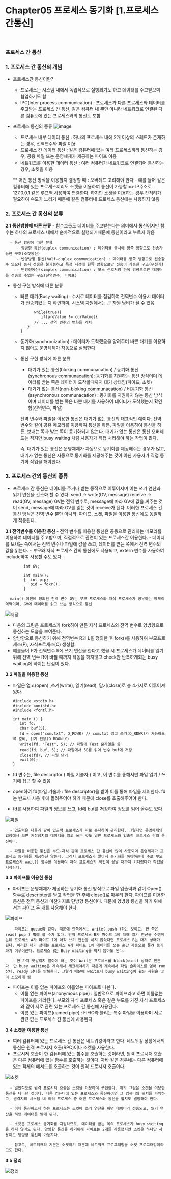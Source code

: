 # Chapter05 프로세스 동기화 [1.프로세스간통신] 

<br>

### 프로세스 간 통신
<h3>1.  프로세스 간 통신의 개념</h3>

   - 프로세스간 통신이란? 
      - 프로세스는 시스템 내에서 독립적으로 실행되기도 하고 데이터를 주고받으며 협업하기도 함 
      - IPC(inter process communication) : 프로세스가 다른 프로세스와 데이터를 주고받는 프로세스 간 통신, 같은 컴퓨터 내 뿐만 아니라 네트워크로 연결된 다른 컴퓨토에 있는 프로세스와의 통신도 포함

   - 프로세스 통신의 종류
      ![image](https://user-images.githubusercontent.com/93310395/183721451-3cd5a652-9c7c-4750-bef8-5bc062656247.png)

      - 프로세스 내부 데이터 통신 : 하나의 프로세스 내에 2개 이상의 스레드가 존재하는 경우, 전역변수와 파일 이용
      - 프로세스 간 데이터 통신 : 같은 컴퓨터에 있는 여러 프로세스끼리 통신하는 경우, 공용 파일 또는 운영체제가 제공하는 파이프 이용
      - 네트워크를 이용한 데이터 통신 : 여러 컴퓨터가 네트워크로 연결되어 통신하는 경우, 소켓을 이용

      ** 어떤 통신 방식을 이용할지 결정할 때 : 오버헤드 고려해야 한다
         - 예를 들어 같은 컴퓨터에 있는 프로세스끼리도 소켓을 이용하여 통신이 가능함 => IP주소로 127.0.0.1 같은 루프백 사용하여 연결한다. 하지만 소켓을 이용하는 경우 잔처리가 필요하여 속도가 느리기 때문에 같은 컴퓨터내 프로세스 통신에는 사용하지 않음 

<h3>2.  프로세스 간 통신의 분류</h3>
   <b>2.1 통신방향에 따른 분류</b>
      - 함수호출도 데이터를 주고받는다는 의미에서 통신이지만 함수는 하나의 프로세스 내에서 순차적으로 실행되기때문에 통신이라고 부르지 않음

      - 통신 방향에 따른 분류 
         - 양방향 통신(duplex communication) : 데이터를 동시에 양쪽 방향으로 전송가능한 구조(소켓통신)
         - 반양방향 통신(half-duplex communication) : 데이터를 양쪽 방향으로 전송할 수 있으나 동시 전송은 불가능하고 특정 시점에 한쪽 방향으로만 전송이 가능한 구조(무전기)
         - 단방향통신(simplex communication) : 모스 신호처럼 한쪽 방향으로만 데이터를 전송할 수있는 구조(전역변수, 파이프)
   
   - 통신 구현 방식에 따른 분류
      - 빠른 대기(Busy waiting) : 수시로 데이터를 점검하여 전역변수 이용시 데이터가 전송되었는 지 확인하며, 시스템 차원에서는 큰 자원 낭비가 될 수 있음 

                  while(true){
                     if(preValue != curValue){
                  // ... 전역 변수의 변화를 캐치
               }
            }

      - 동기화(synchronization) : 데이터가 도착했음을 알려주며 바쁜 대기를 이용하지 않아도 운영체제가 자동으로 실행한다

      - 통신 구현 방식에 따른 분류
         - 대기가 있는 통신(bloking communacation) / 동기화 통신(synchronous communacation): 동기화를 지원하는 통신 방식이며 데이터를 받는 쪽은 데이터가 도착할때까지 대기 상태임(파이프, 소켓)
         - 대기가 없는 통신(non-bloking communacation) / 비동기화 통신(asynchronous communacation) : 동기화를 지원하지 않는 통신 방식이며 데이터를 받는 쪽은 바쁜 대기를 사용하여 데이터가 도착했는지 확인함(전역변수, 파일)

         전역 변수와 파일을 이용한 통신은 대기가 없는 통신의 대표적인 예이다. 전역 변수와 같이 공유 메모리를 이용하여 통신을 하든, 파일을 이용하여 통신을 하든, 보내는 쪽과 받는 쪽이 동기화되지 않는다. 대기가 없는 통신은 통신 오버헤드는 적지만 busy waiting 처럼 사용자가 직접 처리해야 하는 작업이 많다.

         즉, 대기가 있는 통신은 운영체제가 자동으로 동기화를 제공해주는 경우가 많고, 대기가 없는 통신은 자동으로 동기화를 제공해주는 것이 아닌 사용자가 직접 동기화 작업을 해야한다.

<h3>3. 프로세스 간의 통신의 종류</h3>

   - 프로세스 간 통신은 데이터를 주거나 받는 동작으로 이루어지며 이는 쓰기 연산과 읽기 연산을 간소화 할 수 있다.
      send -> write(GV, message)
      receive -> read(GV, message)
   GV는 전역 변수로, message에 따라 GV에 값을 써주는 것이 send, message에 따라 GV를 읽는 것이 receive가 된다.
   이러한 프로세스 간 통신 방식은 전역 변수 뿐만 아니라, 파이프, 소켓, 파일을 이용한 통신에도 동일하게 적용된다.
   
   <b>3.1 전역변수를 이용한 통신</b> 
      -  전역 변수를 이용한 통신은 공동으로 관리하는 메모리를 이용하여 데이터를 주고받으며, 직접적으로 관련이 있는 프로세스간 이용한다.
      - 데이터를 보내는 쪽에서는 전역 변수나 파일에 값을 쓰고, 데이터를 받는 쪽에서 전역 변수의 값을 읽는다.
         - 부모와 자식 프로세스 간의 통신에도 사용되고, extern 변수를 사용하여 include하여 사용할 수도 있다.
         
            int GV;

            int main();
            {  int pip;
               pid = fokr();
            }

      main() 이전에 정의된 전역 변수 GV는 부모 프로세스와 자식 프로세스가 공유하는 메모리 역역이며, GV에 데이터를 읽고 쓰는 방식으로 통신 

   ![저장](https://user-images.githubusercontent.com/93310395/183724018-211ce515-0da5-4606-9113-910be5084fb9.png)

   - 다음의 그림은 프로세스가 fork하여 만든 자식 프로세스와 전역 변수로 양방향으로 통신하는 모습을 보여준다. 
   - 양방향으로 통신하기 위해 전역변수 R과 L을 정의한 후 fork()를 사용하여 부모프로세스(P), 자식프로세스(C) 생성함.
   - 예를들어 P가 전역변수 R에 쓰기 연산을 한다고 했을 시 프로세스가 데이터를 읽기위해 전역 변수 R이 바뀔 때까지 작동을 하지않고 check만 반복하게되는 busy waiting에 빠지는 단점이 있다.

  <b>3.2 파일을 이용한 통신</b>    
   - 파일은 열고(open) ,쓰기(write), 읽기(read), 닫기(close)로 총 4가지로 이루어져 있다.

         #include <stdio.h>
         #include <unistd.h>
         #include <fcntl.h>

         int main () {
            int fd;
            char buf[5];
            fd = open("com.txt", O_RDWR) // com.txt 읽고 쓰기(O_RDWR)가 가능하도록 준비, 읽기 전용(O_RDONLY)
            write(fd, "Test", 5); // 파일에 Test 문자열을 씀 
            read(fd, buf, 5); // 파일에서 5B를 읽어 변수 buf에 저장
            close(fd); // 파일 닫기 
            exit(0);
         }   
   - fd 변수는, file descriptor ( 파일 기술자 ) 이고, 이 변수를 통해서만 파일 읽기 / 쓰기에 접근 할 수 있음
   - open하여 fd(파일 기술자 : file descriptor)을 받아 이를 통해 파일을 제어한다. fd는 반드시 사용 후에 돌려주어야 하기 때문에 close를 호출해주어야 한다.
   - fd를 사용하여 파일의 정보를 쓰고, fd에 buf를 저장하여 정보를 읽어 올수도 있다

   ![파일](https://user-images.githubusercontent.com/93310395/183725160-77699caf-744b-4dcb-9f6d-6b6a186fd604.png)

      - 입출력은 다음과 같이 입출력 프로세스가 따로 존재하여 관리한다. 그렇다면 운영체제의 입장에서 보면 저장장치의 데이터를 읽고 쓰는 것도 일반 프로세스와 입출력 프로세스 간의 통신이다.

      - 파일을 이용한 통신은 부모-자식 관계 프로세스 간 통신에 많이 사용되며 운영체제가 프로세스 동기화를 제공하진 않는다. 그래서 프로세스가 알아서 동기화를 해야하는데 주로 부모 프로세스가 wait() 함수를 이용하여 자식 프로세스의 작업이 끝날 때까지 기다렸다가 작업을 시작한다.

<b>3.3 파이프를 이용한 통신</b> 

   - 파이프는 운영체제가 제공하는 동기화 통신 방식으로 파일 입출력과 같이 Open() 함수로 descripter를 받고 작업을 한 후에 close()로 마무리 한다. 파이프를 이용한 통신은 전역 통신과 마찬가지로 단방향 통신이다. 때문에 양방향 통신을 하기 위해서는 파이프 두 개를 사용해야 한다.

   ![파이프](https://user-images.githubusercontent.com/93310395/183725315-b4fef9eb-34fc-4501-9f4c-46ef0218b895.png)

      - 파이프는 queue와 같다. 때문에 한쪽에서는 write( push )하는 것이고, 한 쪽은 read( pop ) 밖에 할 수가 없다. 만약 프로세스 B가 파이프 1에 대해 읽기 연산을 수행했는데 프로세스 A가 파이프 1에 아직 쓰기 연산을 하지 않았다면 프로세스 B는 대기 상태가 된다. 이러한 대기 상태는 프로세스 A가 파이프 1에 데이터를 쓰는 순간 자동으로 풀려 동기화가 이루어진다. 프로세스 B는 Busy waiting를 하지 않아도 된다.

       - 한 가지 헷갈리지 말아야 하는 것이 Wait은 프로세스를 block(wait) 상태로 만든다. 단 busy waiting은 계속해서 체크해야하기 때문에 계속해서 타임 슬라이스를 얻어 run 상태, ready 상태를 반복한다. 그렇기 때문에 wait보다 busy waiting이 훨씬 자원을 많이 소모하게 됨 

   - 파이프는 이름 없는 파이프와 이름있는 파이프로 나뉜다.
      - 이름 없는 파이프(anonymous pipe) : 일반적으로 파이프라고 하면 이름없는 파이프를 가리킨다. 부모와 자식 프로세스 혹은 같은 부모를 가진 자식 프로세스와 같이 서로 관련 있는 프로세스 간 통신에 사용된다.
      - 이름 있는 파이프(named pipe) : FIFIO라 불리는 특수 파일을 이용하며 서로 관련 없는 프로세스 간 통신에 사용된다

<b>3.4 소켓을 이용한 통신</b> 

   - 여러 컴퓨터에 있는 프로세스 간 통신은 네트워킹이라고 한다. 네트워킹 상황에서의 통신은 원격 프로시저 호출(RPC)이나 소켓을 사용한다. 
   - 프로시저 호출이 한 컴퓨터에 있는 함수를 호출하는 것이라면, 원격 프로시저 호출은 다른 컴퓨터에 있는 함수를 호출하는 것이다. 자바 같은 경우네는 다른 컴퓨터에 있는 객체의 메서드를 호출하는 것이 원격 프로시저 호출이다.

   ![소켓](https://user-images.githubusercontent.com/93310395/183725409-a89708fd-acf5-4e5e-b35d-f75f06dcbeed.png)

      - 일반적으로 원격 프로시저 호출은 소켓을 이용하여 구현한다. 위의 그림은 소켓을 이용한 통신을 나타낸 것이다. 다른 컴퓨터에 있는 프로세스와 통신하려면 그 컴퓨터의 위치를 파악하고, 원격지의 시스템 내 여러 프로세스 중 어떤 프로세스와 통신을 할지도 결정해야 한다.

      - 이때 통신하고자 하는 프로세스는 소켓에 쓰기 연산을 하면 데이터가 전송되고, 읽기 연산을 하면 데이터를 받게 된다.

      - 소켓은 프로세스 동기화를 지원하므로, 데이터를 받는 쪽의 프로세스가 busy waiting을 하지 않아도 된다. 양방향 통신을 하기위해 파이프는 2개를 사용했지만 소켓은 하나만 사용해도 양방향 통신이 가능하다.

      - 참고로, 네트워크의 기본은 소켓이기 때문에 네트워크 프로그래밍을 소켓 프로그래밍이라고도 한다.

<b>3.5 정리</b> 

   ![정리](https://user-images.githubusercontent.com/93310395/183725734-2c4a6859-2fa0-4c03-9f4d-52d3645709c7.png)



``` 
